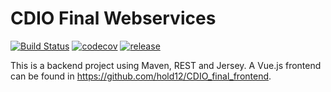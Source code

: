 # CDIO Final Webservices

[![Build Status](https://travis-ci.org/hold12/CDIO_final_webservices.svg?branch=develop)](https://travis-ci.org/hold12/CDIO_final_webservices)
[![codecov](https://codecov.io/gh/hold12/CDIO_final_webservices/branch/develop/graph/badge.svg)](https://codecov.io/gh/hold12/CDIO_final_webservices)
[![release](https://img.shields.io/github/release/hold12/CDIO_final_webservices.svg)](https://github.com/hold12/CDIO_final_webservices/releases)

This is a backend project using Maven, REST and Jersey. A Vue.js frontend can be found in https://github.com/hold12/CDIO_final_frontend.
